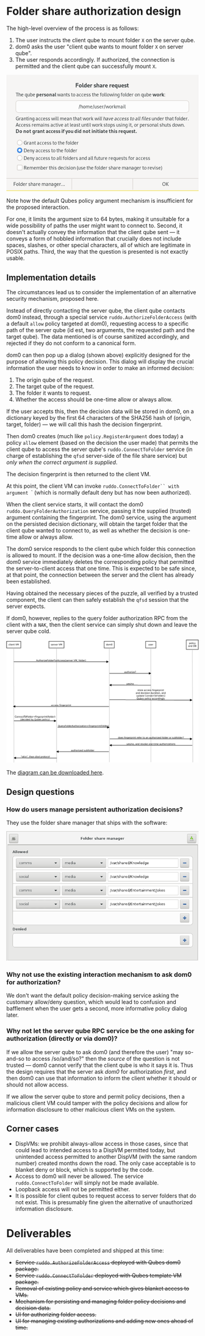 # Folder share authorization design

The high-level overview of the process is as follows:

1. The user instructs the client qube to mount folder `X` on the server qube.
2. dom0 asks the user "client qube wants to mount folder `X` on server qube".
3. The user responds accordingly.  If authorized, the connection is permitted and the client qube can successfully mount `X`.

![Authorization dialog example](./auth-dialog.png)

Note how the default Qubes policy argument mechanism is insufficient for the proposed interaction.

For one, it limits the argument size to 64 bytes, making it unsuitable for a wide possibility of paths the user might want to connect to.  Second, it doesn't actually convey the information that the client qube sent — it conveys a form of hobbled information that crucially does not include spaces, slashes, or other special characters, all of which are legitimate in POSIX paths.  Third, the way that the question is presented is not exactly usable.

## Implementation details

The circumstances lead us to consider the implementation of an alternative security mechanism, proposed here.

Instead of directly contacting the server qube, the client qube contacts dom0 instead, through a special service `ruddo.AuthorizeFolderAccess` (with a default `allow` policy targeted at dom0), requesting access to a specific path of the server qube (id est, two arguments, the requested path and the target qube).  The data mentioned is of course sanitized accordingly, and rejected if they do not conform to a canonical form.

dom0 can then pop up a dialog (shown above) explicitly designed for the purpose of allowing this policy decision.  This dialog will display the crucial information the user needs to know in order to make an informed decision:

1. The origin qube of the request.
2. The target qube of the request.
3. The folder it wants to request.
4. Whether the access should be one-time allow or always allow.

If the user accepts this, then the decision data will be stored in dom0, on a dictionary keyed by the first 64 characters of the SHA256 hash of (origin, target, folder) — we will call this hash the decision fingerprint.

Then dom0 creates (much like `policy.RegisterArgument` does today) a policy `allow` element (based on the decision the user made) that permits the client qube to access the server qube's `ruddo.ConnectToFolder` service (in charge of establishing the `qfsd` server-side of the file share service) but *only when the correct argument is supplied*.

The decision fingerprint is then returned to the client VM.

At this point, the client VM can invoke `ruddo.ConnectToFolder`` with argument `<fingerprint>` (which is normally default deny but has now been authorized).

When the client service starts, it will contact the dom0 `ruddo.QueryFolderAuthorization` service, passing it the supplied (trusted) argument containing the fingerprint.  The dom0 service, using the argument on the persisted decision dictionary, will obtain the target folder that the client qube wanted to connect to, as well as whether the decision is one-time allow or always allow.

The dom0 service responds to the client qube which folder this connection is allowed to mount.  If the decision was a one-time allow decision, then the dom0 service immediately deletes the corresponding policy that permitted the server-to-client access that one time.  This is expected to be safe since, at that point, the connection between the server and the client has already been established.

Having obtained the necessary pieces of the puzzle, all verified by a trusted component, the client can then safely establish the `qfsd` session that the server expects.

If dom0, however, replies to the query folder authorization RPC from the client with a `NAK`, then the client service can simply shut down and leave the server qube cold.

![Authorization implementation diagram](./auth-flow.png)

The [diagram can be downloaded here](./auth-flow.dia).

## Design questions

### How do users manage persistent authorization decisions?

They use the folder share manager that ships with the software:

![Folder share manager](./folder-share-manager.png)

### Why not use the existing interaction mechanism to ask dom0 for authorization?

We don't want the default policy decision-making service asking the customary allow/deny question, which would lead to confusion and bafflement when the user gets a second, more informative policy dialog later.

### Why not let the server qube RPC service be the one asking for authorization (directly or via dom0)?

If we allow the server qube to ask dom0 (and therefore the user) "may so-and-so to access /so/and/so?" then the *source* of the question is not trusted — dom0 cannot verify that the client qube is who it says it is.  Thus the design requires that the server ask *dom0* for authorization *first*, and then dom0 can use that information to inform the client whether it should or should not allow access.

If we allow the server qube to store and permit policy decisions, then a malicious client VM could tamper with the policy decisions and allow for information disclosure to other malicious client VMs on the system.

## Corner cases

* DispVMs: we prohibit always-allow access in those cases, since that could lead to intended access to a DispVM permitted today, but unintended access permitted to another DispVM (with the same random number) created months down the road.  The only case acceptable is to blanket deny or block, which is supported by the code.
* Access to dom0 will never be allowed.  The service `ruddo.ConnectToFolder` will simply not be made available.
* Loopback access will not be permitted either.
* It is possible for client qubes to request access to server folders that do not exist.  This is presumably fine given the alternative of unauthorized information disclosure.

# Deliverables

All deliverables have been completed and shipped at this time:

* ~~Service `ruddo.AuthorizeFolderAccess` deployed with Qubes dom0 package.~~
* ~~Service `ruddo.ConnectToFolder` deployed with Qubes template VM package.~~
* ~~Removal of existing policy and service which gives blanket access to VMs.~~
* ~~Mechanism for persisting and managing folder policy decisions and decision data.~~
* ~~UI for authorizing folder access.~~
* ~~UI for managing existing authorizations and adding new ones ahead of time.~~
